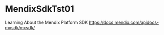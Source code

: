 # MendixSdkTst01
Learning About the Mendix Platform SDK https://docs.mendix.com/apidocs-mxsdk/mxsdk/
